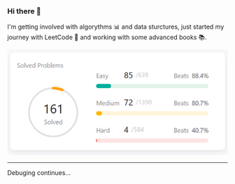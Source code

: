 ### Hi there 👋

<!--
**close2code-palm/close2code-palm** is a ✨ _special_ ✨ repository because its `README.md` (this file) appears on your GitHub profile.

Here are some ideas to get you started:

- 🔭 I’m currently working on ...
- 🌱 I’m currently learning ...
- 👯 I’m looking to collaborate on ...
- 🤔 I’m looking for help with ...
- 💬 Ask me about ...
- 📫 How to reach me: ...
- 😄 Pronouns: ...
- ⚡ Fun fact: ...
-->
<!--
I'm currently working as fullstack on some pet projects, using Django, Postgres, Redis, Celery and  React.
 
![Docker](https://github.com/close2code-palm/close2code-palm/blob/main/docker.png) ![Django](https://github.com/close2code-palm/close2code-palm/blob/main/django.png) ![Postgres](https://github.com/close2code-palm/close2code-palm/blob/main/postgresql.png) ![Redis](https://github.com/close2code-palm/close2code-palm/blob/main/redis.png) ![React](https://github.com/close2code-palm/close2code-palm/blob/main/react.png)

---
-->
I'm getting involved with algorythms 📊 and data sturctures, just started my journey with
LeetCode 💯 and working with some advanced books 📚.

![LeetCode](https://github.com/close2code-palm/close2code-palm/blob/main/leet_stats.png?raw=true)

---

Debuging continues...
